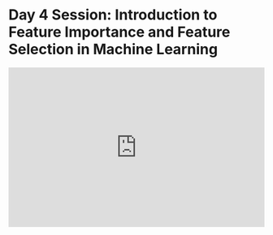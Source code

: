 <h1>Day 4 Session: Introduction to Feature Importance and Feature Selection in Machine Learning</h1>
<iframe width="100%" height="315" src="https://www.youtube.com/embed/t4mTeqZ8YZk?list=PLKub218pIBvER9BC5wK6FH8YhmTtsZN2G" title="YouTube video player" frameborder="0" allow="accelerometer; autoplay; clipboard-write; encrypted-media; gyroscope; picture-in-picture" allowfullscreen></iframe>